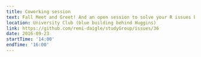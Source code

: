 ```yaml
---
title: Coworking session
text: Fall Meet and Greet! And an open session to solve your R issues by working together!
location: University Club (blue building behind Huggins)
link: https://github.com/remi-daigle/studyGroup/issues/36
date: 2016-09-23
startTime: '14:00'
endTime: '16:00'
---
```


